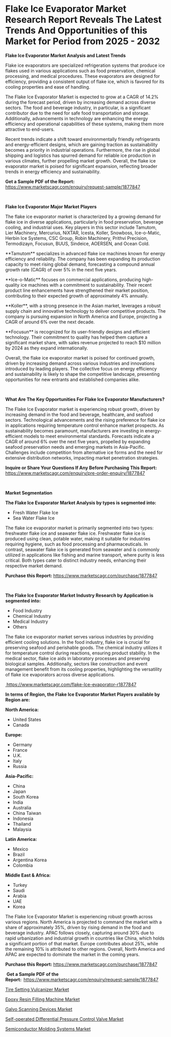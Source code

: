 <p><h1>Flake lce Evaporator Market Research Report Reveals The Latest Trends And Opportunities of this Market for Period from 2025 - 2032</h1></p><p><strong>Flake lce Evaporator Market Analysis and Latest Trends</strong></p>
<p><p>Flake ice evaporators are specialized refrigeration systems that produce ice flakes used in various applications such as food preservation, chemical processing, and medical procedures. These evaporators are designed for efficiency, providing a consistent output of flake ice, which is favored for its cooling properties and ease of handling.</p><p>The Flake Ice Evaporator Market is expected to grow at a CAGR of 14.2% during the forecast period, driven by increasing demand across diverse sectors. The food and beverage industry, in particular, is a significant contributor due to the need for safe food transportation and storage. Additionally, advancements in technology are enhancing the energy efficiency and operational capabilities of these systems, making them more attractive to end-users.</p><p>Recent trends indicate a shift toward environmentally friendly refrigerants and energy-efficient designs, which are gaining traction as sustainability becomes a priority in industrial operations. Furthermore, the rise in global shipping and logistics has spurred demand for reliable ice production in various climates, further propelling market growth. Overall, the flake ice evaporator market is poised for significant expansion, reflecting broader trends in energy efficiency and sustainability.</p></p>
<p><strong>Get a Sample PDF of the Report:&nbsp;</strong> <a href="https://www.marketscagr.com/enquiry/request-sample/1877847?utm_campaign=2782&utm_medium=2&utm_source=Github&utm_content=ia&utm_term=28022025&utm_id=flake-lce-evaporator">https://www.marketscagr.com/enquiry/request-sample/1877847</a></p>
<p>&nbsp;</p>
<p><strong>Flake lce Evaporator Major Market Players</strong></p>
<p><p>The flake ice evaporator market is characterized by a growing demand for flake ice in diverse applications, particularly in food preservation, beverage cooling, and industrial uses. Key players in this sector include Tamutom, Lier Machinery, Mercurius, NiXTAR, Icesta, Koller, Snowboss, Ice-o-Matic, Herbin Ice Systems, CSC Group, Robin Machinery, Prithvi Precision, Termodizayn, Focusun, BUUS, Sindeice, AOERSEN, and Ocean Cold.</p><p>**Tamutom** specializes in advanced flake ice machines known for energy efficiency and reliability. The company has been expanding its production capacity to meet rising global demand, forecasting a compound annual growth rate (CAGR) of over 5% in the next five years.</p><p>**Ice-o-Matic** focuses on commercial applications, producing high-quality ice machines with a commitment to sustainability. Their recent product line enhancements have strengthened their market position, contributing to their expected growth of approximately 4% annually.</p><p>**Koller**, with a strong presence in the Asian market, leverages a robust supply chain and innovative technology to deliver competitive products. The company is pursuing expansion in North America and Europe, projecting a CAGR of around 6% over the next decade.</p><p>**Focusun** is recognized for its user-friendly designs and efficient technology. Their commitment to quality has helped them capture a significant market share, with sales revenue projected to reach $10 million by 2024 as they expand internationally.</p><p>Overall, the flake ice evaporator market is poised for continued growth, driven by increasing demand across various industries and innovations introduced by leading players. The collective focus on energy efficiency and sustainability is likely to shape the competitive landscape, presenting opportunities for new entrants and established companies alike.</p></p>
<p>&nbsp;</p>
<p><strong>What Are The Key Opportunities For Flake lce Evaporator Manufacturers?</strong></p>
<p><p>The Flake Ice Evaporator market is experiencing robust growth, driven by increasing demand in the food and beverage, healthcare, and seafood sectors. Technological advancements and the rising preference for flake ice in applications requiring temperature control enhance market prospects. As sustainability becomes paramount, manufacturers are investing in energy-efficient models to meet environmental standards. Forecasts indicate a CAGR of around 6% over the next five years, propelled by expanding seafood preservation needs and emerging markets in Asia-Pacific. Challenges include competition from alternative ice forms and the need for extensive distribution networks, impacting market penetration strategies.</p></p>
<p><strong>Inquire or Share Your Questions If Any Before Purchasing This Report:</strong> <a href="https://www.marketscagr.com/enquiry/pre-order-enquiry/1877847?utm_campaign=2782&utm_medium=2&utm_source=Github&utm_content=ia&utm_term=28022025&utm_id=flake-lce-evaporator">https://www.marketscagr.com/enquiry/pre-order-enquiry/1877847</a></p>
<p>&nbsp;</p>
<p><strong>Market Segmentation</strong></p>
<p><strong>The Flake lce Evaporator Market Analysis by types is segmented into:</strong></p>
<p><ul><li>Fresh Water Flake Ice</li><li>Sea Water Flake Ice</li></ul></p>
<p><p>The flake ice evaporator market is primarily segmented into two types: freshwater flake ice and seawater flake ice. Freshwater flake ice is produced using clean, potable water, making it suitable for industries requiring hygiene, such as food processing and pharmaceuticals. In contrast, seawater flake ice is generated from seawater and is commonly utilized in applications like fishing and marine transport, where purity is less critical. Both types cater to distinct industry needs, enhancing their respective market demand.</p></p>
<p><strong>Purchase this Report:&nbsp;</strong><a href="https://www.marketscagr.com/purchase/1877847?utm_campaign=2782&utm_medium=2&utm_source=Github&utm_content=ia&utm_term=28022025&utm_id=flake-lce-evaporator">https://www.marketscagr.com/purchase/1877847</a></p>
<p>&nbsp;</p>
<p><strong>The Flake lce Evaporator Market Industry Research by Application is segmented into:</strong></p>
<p><ul><li>Food Industry</li><li>Chemical Industry</li><li>Medical Industry</li><li>Others</li></ul></p>
<p><p>The flake ice evaporator market serves various industries by providing efficient cooling solutions. In the food industry, flake ice is crucial for preserving seafood and perishable goods. The chemical industry utilizes it for temperature control during reactions, ensuring product stability. In the medical sector, flake ice aids in laboratory processes and preserving biological samples. Additionally, sectors like construction and event management benefit from its cooling properties, highlighting the versatility of flake ice evaporators across diverse applications.</p></p>
<p><a href="https://www.marketscagr.com/flake-lce-evaporator-r1877847?utm_campaign=2782&utm_medium=2&utm_source=Github&utm_content=ia&utm_term=28022025&utm_id=flake-lce-evaporator">&nbsp;https://www.marketscagr.com/flake-lce-evaporator-r1877847</a></p>
<p><strong>In terms of Region, the Flake lce Evaporator Market Players available by Region are:</strong></p>
<p>
    <p> <strong> North America: </strong>
        <ul>
            <li>United States</li>
            <li>Canada</li>
        </ul>
        </p> 
    <p> <strong> Europe: </strong>
        <ul>
            <li>Germany</li>
            <li>France</li>
            <li>U.K.</li>
            <li>Italy</li>
            <li>Russia</li>
        </ul>
        </p> 
    <p> <strong> Asia-Pacific: </strong>
        <ul>
            <li>China</li>
            <li>Japan</li>
            <li>South Korea</li>
            <li>India</li>
            <li>Australia</li>
            <li>China Taiwan</li>
            <li>Indonesia</li>
            <li>Thailand</li>
            <li>Malaysia</li>
        </ul>
        </p> 
    <p> <strong> Latin America: </strong>
        <ul>
            <li>Mexico</li>
            <li>Brazil</li>
            <li>Argentina Korea</li>
            <li>Colombia</li>
        </ul>
        </p> 
    <p> <strong> Middle East & Africa: </strong>
        <ul>
            <li>Turkey</li>
            <li>Saudi</li>
            <li>Arabia</li>
            <li>UAE</li>
            <li>Korea</li>
        </ul>
    </p>
    </p>
<p><p>The Flake Ice Evaporator Market is experiencing robust growth across various regions. North America is projected to command the market with a share of approximately 35%, driven by rising demand in the food and beverage industry. APAC follows closely, capturing around 30% due to rapid urbanization and industrial growth in countries like China, which holds a significant portion of that market. Europe contributes about 25%, while the remaining 10% is attributed to other regions. Overall, North America and APAC are expected to dominate the market in the coming years.</p></p>
<p><strong>Purchase this Report: </strong><a href="https://www.marketscagr.com/purchase/1877847?utm_campaign=2782&utm_medium=2&utm_source=Github&utm_content=ia&utm_term=28022025&utm_id=flake-lce-evaporator">https://www.marketscagr.com/purchase/1877847</a></p>
<p>&nbsp;<strong>Get a Sample PDF of the Report:&nbsp;&nbsp;</strong><a href="https://www.marketscagr.com/enquiry/request-sample/1877847?utm_campaign=2782&utm_medium=2&utm_source=Github&utm_content=ia&utm_term=28022025&utm_id=flake-lce-evaporator">https://www.marketscagr.com/enquiry/request-sample/1877847</a></p>
<p><strong></strong></p>
<p><p><a href="https://github.com/osbornrdaflalo/Market-Research-Report-List-1/blob/main/tire-setting-vulcanizer-market.md?utm_campaign=2782&utm_medium=2&utm_source=Github&utm_content=ia&utm_term=28022025&utm_id=flake-lce-evaporator">Tire Setting Vulcanizer Market</a></p><p><a href="https://github.com/lashaunm5st/Market-Research-Report-List-1/blob/main/epoxy-resin-filling-machine-market.md?utm_campaign=2782&utm_medium=2&utm_source=Github&utm_content=ia&utm_term=28022025&utm_id=flake-lce-evaporator">Epoxy Resin Filling Machine Market</a></p><p><a href="https://github.com/kimberjam0i/Market-Research-Report-List-1/blob/main/galvo-scanning-devices-market.md?utm_campaign=2782&utm_medium=2&utm_source=Github&utm_content=ia&utm_term=28022025&utm_id=flake-lce-evaporator">Galvo Scanning Devices Market</a></p><p><a href="https://github.com/antonioc6hal/Market-Research-Report-List-1/blob/main/self-operated-differential-pressure-control-valve-market.md?utm_campaign=2782&utm_medium=2&utm_source=Github&utm_content=ia&utm_term=28022025&utm_id=flake-lce-evaporator">Self-operated Differential Pressure Control Valve Market</a></p><p><a href="https://github.com/ElviraLeka1962/Market-Research-Report-List-1/blob/main/semiconductor-molding-systems-market.md?utm_campaign=2782&utm_medium=2&utm_source=Github&utm_content=ia&utm_term=28022025&utm_id=flake-lce-evaporator">Semiconductor Molding Systems Market</a></p></p>